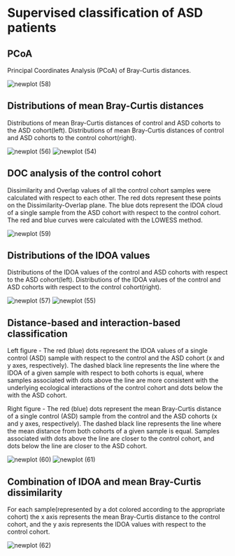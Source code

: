 # Supervised classification of ASD patients
## PCoA

Principal Coordinates Analysis (PCoA) of Bray-Curtis distances. 

![newplot (58)](https://user-images.githubusercontent.com/102433115/227765824-98ce4a07-acca-477f-8b4b-22dc756382ff.png)

## Distributions of mean Bray-Curtis distances

Distributions of mean Bray-Curtis distances of control and ASD cohorts to the ASD cohort(left). Distributions of mean
Bray-Curtis distances of control and ASD cohorts to the control cohort(right). 

![newplot (56)](https://user-images.githubusercontent.com/102433115/227765306-258796cf-2f6c-4953-b73a-824fa36af6a8.png)
![newplot (54)](https://user-images.githubusercontent.com/102433115/227765256-4944d583-5cc0-4bb7-a3c4-b58c3c28033d.png)

## DOC analysis of the control cohort

Dissimilarity and Overlap values of all the control cohort samples were calculated with respect to each other. The
red dots represent these points on the Dissimilarity-Overlap plane. The blue dots represent the
IDOA cloud of a single sample from the ASD cohort with respect to the control cohort. The
red and blue curves were calculated with the LOWESS method.

![newplot (59)](https://user-images.githubusercontent.com/102433115/227765992-f60a13a4-bbc5-4df6-aece-e32f348e57f8.png)

## Distributions of the IDOA values

Distributions of the IDOA values of the control and ASD cohorts with respect to the ASD
cohort(left). Distributions of the IDOA values of the control and ASD cohorts with respect to the control cohort(right).

![newplot (57)](https://user-images.githubusercontent.com/102433115/227765328-ae737317-6c66-4461-8c10-2e6f4189eea8.png)
![newplot (55)](https://user-images.githubusercontent.com/102433115/227765274-84313077-b93e-47d6-895c-6f4c144a13e0.png)

## Distance-based and interaction-based classification

Left figure - The red (blue) dots represent the IDOA values of a single control
(ASD) sample with respect to the control and the ASD cohort (x and y axes, respectively).
The dashed black line represents the line where the IDOA of a given sample with respect to
both cohorts is equal, where samples associated with dots above the line are more consistent
with the underlying ecological interactions of the control cohort and dots below the with the
ASD cohort.

Right figure - The red (blue) dots represent the mean Bray-Curtis
distance of a single control (ASD) sample from the control and the ASD cohorts (x and y axes,
respectively). The dashed black line represents the line where the mean distance from both
cohorts of a given sample is equal. Samples associated with dots above the line are closer to
the control cohort, and dots below the line are closer to the ASD cohort.

![newplot (60)](https://user-images.githubusercontent.com/102433115/227766069-1caf47b8-d518-4871-aa4e-acacc1e0349c.png)
![newplot (61)](https://user-images.githubusercontent.com/102433115/227766096-aba6b81d-36f2-4b20-8a97-da31cd832754.png)

## Combination of IDOA and mean Bray-Curtis dissimilarity

For each sample(represented by a dot colored according to the appropriate cohort) the x axis represents the
mean Bray-Curtis distance to the control cohort, and the y axis represents the IDOA values
with respect to the control cohort.

![newplot (62)](https://user-images.githubusercontent.com/102433115/227766847-6d526817-2a5a-4722-a364-532cef6dd208.png)

